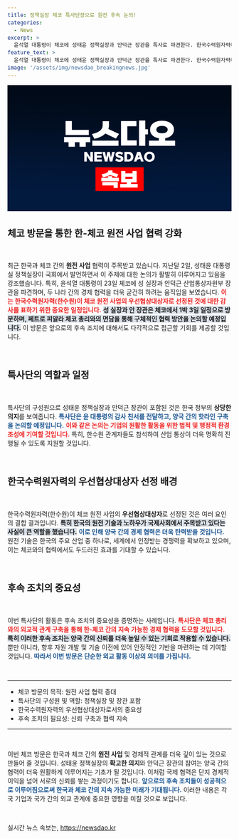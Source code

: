 ```yaml
---
title: 정책실장 체코 특사단장으로 원전 후속 논의!
categories:
  - News
excerpt: >
  윤석열 대통령이 체코에 성태윤 정책실장과 안덕근 장관을 특사로 파견한다. 한국수력원자력이 체코 원전 사업의 우선협상대상자로 선정된 것을 계기로 윤 대통령이 감사의 뜻을 전하고후속 조치를 논의할 예정이다.
feature_text: >
  윤석열 대통령이 체코에 성태윤 정책실장과 안덕근 장관을 특사로 파견한다. 한국수력원자력이 체코 원전 사업의 우선협상대상자로 선정된 것을 계기로 윤 대통령이 감사의 뜻을 전하고후속 조치를 논의할 예정이다.
image: '/assets/img/newsdao_breakingnews.jpg'
---
```


<p><img src="/assets/img/newsdao_breakingnews.jpg" alt="flaretime 속보" /></p>

<h2 data-ke-size="size26">체코 방문을 통한 한-체코 원전 사업 협력 강화</h2>

<p data-ke-size="size16">&nbsp;</p>

<p data-ke-size="size16">최근 한국과 체코 간의 <b>원전 사업</b> 협력이 주목받고 있습니다. 지난달 2일, 성태윤 대통령실 정책실장이 국회에서 발언하면서 이 주제에 대한 논의가 활발히 이루어지고 있음을 강조했습니다. 특히, 윤석열 대통령이 23일 체코에 성 실장과 안덕근 산업통상자원부 장관을 파견하며, 두 나라 간의 경제 협력을 더욱 굳건히 하려는 움직임을 보였습니다. <b><span style="color: #ee2323;">이는 한국수력원자력(한수원)이 체코 원전 사업의 우선협상대상자로 선정된 것에 대한 감사를 표하기 위한 중요한 일정입니다.</span></b> <b><span style="background-color: #21538527;">성 실장과 안 장관은 체코에서 1박 3일 일정으로 방문하며, 페트로 피알라 체코 총리와의 면담을 통해 구체적인 협력 방안을 논의할 예정입니다.</span></b> 이 방문은 앞으로의 후속 조치에 대해서도 다각적으로 접근할 기회를 제공할 것입니다.</p>

<p data-ke-size="size16">&nbsp;</p>

<h2 data-ke-size="size26">특사단의 역할과 일정</h2>

<p data-ke-size="size16">&nbsp;</p>

<p data-ke-size="size16">특사단의 구성원으로 성태윤 정책실장과 안덕근 장관이 포함된 것은 한국 정부의 <b>상당한 의지</b>를 보여줍니다. <b><span style="color: #1a5490;">특사단은 윤 대통령의 감사 친서를 전달하고, 양국 간의 핫라인 구축을 논의할 예정입니다.</span></b> <b><span style="color: #ee2323;">이와 같은 논의는 기업의 원활한 활동을 위한 법적 및 행정적 환경 조성에 기여할 것입니다.</span></b> 특히, 한수원 관계자들도 참석하여 산업 통상이 더욱 명확히 진행될 수 있도록 지원할 것입니다.</p>

<p data-ke-size="size16">&nbsp;</p>

<h2 data-ke-size="size26">한국수력원자력의 우선협상대상자 선정 배경</h2>

<p data-ke-size="size16">&nbsp;</p>

<p data-ke-size="size16">한국수력원자력(한수원)이 체코 원전 사업의 <b>우선협상대상자</b>로 선정된 것은 여러 요인의 결합 결과입니다. <b><span style="background-color: #21538527;">특히 한국의 원전 기술과 노하우가 국제사회에서 주목받고 있다는 사실이 큰 역할을 했습니다.</span></b> <b><span style="color: #1a5490;">이로 인해 양국 간의 경제 협력은 더욱 탄력받을 것입니다.</span></b> 원전 기술은 한국의 주요 산업 중 하나로, 세계에서 인정받는 경쟁력을 확보하고 있으며, 이는 체코와의 협력에서도 두드러진 효과를 기대할 수 있습니다.</p>

<p data-ke-size="size16">&nbsp;</p>

<h2 data-ke-size="size26">후속 조치의 중요성</h2>

<p data-ke-size="size16">&nbsp;</p>

<p data-ke-size="size16">이번 특사단의 활동은 후속 조치의 중요성을 증명하는 사례입니다. <b><span style="color: #ee2323;">특사단은 체코 총리와의 외교적 관계 구축을 통해 한-체코 간의 지속 가능한 경제 협력을 도모할 것입니다.</span></b> <b><span style="background-color: #21538527;">특히 이러한 후속 조치는 양국 간의 신뢰를 더욱 높일 수 있는 기회로 작용할 수 있습니다.</span></b> 뿐만 아니라, 향후 자원 개발 및 기술 이전에 있어 안정적인 기반을 마련하는 데 기여할 것입니다. <b><span style="color: #1a5490;">따라서 이번 방문은 단순한 외교 활동 이상의 의미를 가집니다.</span></b></p>

<p data-ke-size="size16">&nbsp;</p>

<hr>

<ul>
<li>체코 방문의 목적: 원전 사업 협력 증대</li>
<li>특사단의 구성원 및 역할: 정책실장 및 장관 포함</li>
<li>한국수력원자력의 우선협상대상자로서의 중요성</li>
<li>후속 조치의 필요성: 신뢰 구축과 협력 지속</li>
</ul>

<hr>

<p data-ke-size="size16">&nbsp;</p>

<p data-ke-size="size16">이번 체코 방문은 한국과 체코 간의 <b>원전 사업</b> 및 경제적 관계를 더욱 깊이 있는 것으로 만들어 줄 것입니다. 성태윤 정책실장의 <b>확고한 의지</b>와 안덕근 장관의 참여는 양국 간의 협력이 더욱 원활하게 이루어지는 기초가 될 것입니다. 이처럼 국제 협력은 단지 경제적 이익을 넘어 서로의 신뢰를 쌓는 과정이기도 합니다. <b><span style="color: #1a5490;">앞으로의 후속 조치들이 성공적으로 이루어짐으로써 한국과 체코 간의 지속 가능한 미래가 기대됩니다.</span></b> 이러한 내용은 각국 기업과 국가 간의 외교 관계에 중요한 영향을 미칠 것으로 보입니다.</p>

<p data-ke-size="size16">&nbsp;</p>
실시간 뉴스 속보는, <a href="https://newsdao.kr" rel="dofollow">https://newsdao.kr</a>


